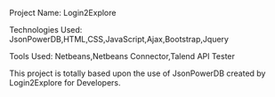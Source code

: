 Project Name: Login2Explore

Technologies Used: JsonPowerDB,HTML,CSS,JavaScript,Ajax,Bootstrap,Jquery

Tools Used: Netbeans,Netbeans Connector,Talend API Tester


This project is totally based upon the use of JsonPowerDB created by Login2Explore for Developers.
